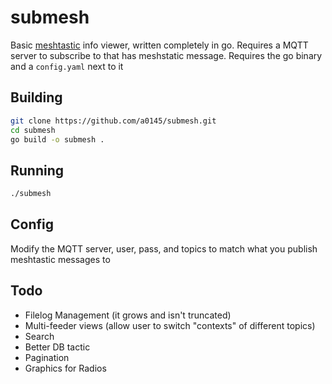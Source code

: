 # submesh

Basic [meshtastic](https://meshtastic.org/) info viewer, written completely in go.
Requires a MQTT server to subscribe to that has meshstatic message.
Requires the go binary and a `config.yaml` next to it

## Building

```sh
git clone https://github.com/a0145/submesh.git
cd submesh
go build -o submesh .
```

## Running

```sh
./submesh
```

## Config

Modify the MQTT server, user, pass, and topics to match what you publish meshtastic messages to

## Todo

- Filelog Management (it grows and isn't truncated)
- Multi-feeder views (allow user to switch "contexts" of different topics)
- Search
- Better DB tactic
- Pagination
- Graphics for Radios
